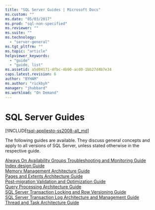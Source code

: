 ```yaml
---
title: "SQL Server Guides | Microsoft Docs"
ms.custom: ""
ms.date: "05/03/2017"
ms.prod: "sql-non-specified"
ms.reviewer: ""
ms.suite: ""
ms.technology: 
  - "server-general"
ms.tgt_pltfrm: ""
ms.topic: "article"
helpviewer_keywords: 
  - "guide"
  - "guide, list"
ms.assetid: a5d04171-dfbc-4b90-acd0-1bb27d4b7e34
caps.latest.revision: 6
author: "BYHAM"
ms.author: "rickbyh"
manager: "jhubbard"
ms.workload: "On Demand"
---
```

# SQL Server Guides
[!INCLUDE[tsql-appliesto-ss2008-all_md](../includes/tsql-appliesto-ss2008-all-md.md)]

The following guides are available. They discuss general concepts and apply to all versions of SQL Server, unless stated otherwise in the respective guide. 

[Always On Availability Groups Troubleshooting and Monitoring Guide](http://msdn.microsoft.com/library/dn135328)  
[Index design Guide](../relational-databases/sql-server-index-design-guide.md)  
[Memory Management Architecture Guide](../relational-databases/memory-management-architecture-guide.md)  
[Pages and Extents Architecture Guide](../relational-databases/pages-and-extents-architecture-guide.md)  
[Post-migration Validation and Optimization Guide](post-migration-validation-and-optimization-guide.md)  
[Query Processing Architecture Guide](../relational-databases/query-processing-architecture-guide.md)  
[SQL Server Transaction Locking and Row Versioning Guide](https://msdn.microsoft.com/library/jj856598)  
[SQL Server Transaction Log Architecture and Management Guide](../relational-databases/sql-server-transaction-log-architecture-and-management-guide.md)  
[Thread and Task Architecture Guide](../relational-databases/thread-and-task-architecture-guide.md)
